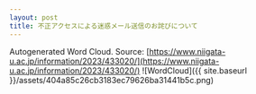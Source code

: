 ```yaml
---
layout: post
title: 不正アクセスによる迷惑メール送信のお詫びについて
---
```

Autogenerated Word Cloud.
Source\: [https://www.niigata-u.ac.jp/information/2023/433020/](https://www.niigata-u.ac.jp/information/2023/433020/)
![WordCloud]({{ site.baseurl }}/assets/404a85c26cb3183ec79626ba31441b5c.png)